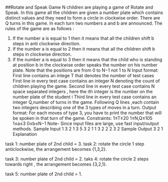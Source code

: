 

##Rotate and Speak Game
N children are playing a game of Rotate and Speak. In this game all the children are given a number plate which contains distinct values and they need to form a circle in clockwise order.
There are Q turns in this game. In each turn two numbers a and b are announced. The rules of the game are as follows :
1.	If the number a is equal to 1 then it means that all the children shift b steps in anti clockwise direction.
2.	If the number a is equal to 2 then it means that all the children shift b steps in clockwise direction.
3.	If the number a is equal to 3 then it means that the child who is standing at  position b in the clockwise order speaks the number on his number plate. Note that the positions are from 0 to N−1 not 1 to N
Input format:
First line contains an intege T that denotes the number of test cases
First line in every test case contains an integer N denoting the count of children playing the game.
Second line in every test case contains N space separated integers , here the ith integer is the number on the number plate of the student i
Third line in every test case contains an integer Q,number of turns in the game.
Following Q lines ,each contain two integers describing one of the 3 types of moves in a turn.
Output format:
For each moves of type 3, you have to print the number that will be spoken in that turn of the game.
Constraints:
1≤T≤20
1≤N,Q≤105
1≤a≤3
0≤b≤N−1
Note- Since input files are large, use fast input/output methods.
Sample Input
1
3
2 1 3
5
3 2
1 1
3 2
2 2
3 2
Sample Output
3
2
1
Explanation
 
task 1: number plate of  2nd child = 3.
task 2: rotate the circle 1 step anticlockwise, the arrangement becomes {1,3,2}.
 
task 3: number plate of 2nd child = 2.
taks 4: rotate the circle 2 steps towards right , the arrangement becomes {3,2,1}.
 
task 5: number plate of 2nd child = 1.

